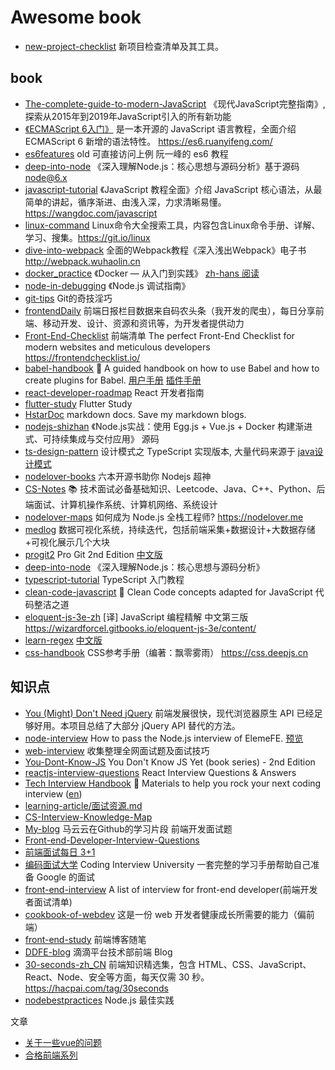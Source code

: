 # Awesome book

- [new-project-checklist](https://github.com/phodal/new-project-checklist) 新项目检查清单及其工具。

## book

- [The-complete-guide-to-modern-JavaScript](https://github.com/AlbertoMontalesi/The-complete-guide-to-modern-JavaScript) 《现代JavaScript完整指南》, 探索从2015年到2019年JavaScript引入的所有新功能
- [《ECMAScript 6入门》](https://github.com/ruanyf/es6tutorial) 是一本开源的 JavaScript 语言教程，全面介绍 ECMAScript 6 新增的语法特性。 https://es6.ruanyifeng.com/
- [es6features](https://github.com/webcoding/es6features) old 可直接访问上例 阮一峰的 es6 教程
- [deep-into-node](https://github.com/yjhjstz/deep-into-node) 《深入理解Node.js：核心思想与源码分析》基于源码 node@6.x
- [javascript-tutorial](https://github.com/wangdoc/javascript-tutorial) 《JavaScript 教程全面》介绍 JavaScript 核心语法，从最简单的讲起，循序渐进、由浅入深，力求清晰易懂。 https://wangdoc.com/javascript
- [linux-command](https://github.com/jaywcjlove/linux-command) Linux命令大全搜索工具，内容包含Linux命令手册、详解、学习、搜集。https://git.io/linux
- [dive-into-webpack](https://github.com/gwuhaolin/dive-into-webpack) 全面的Webpack教程《深入浅出Webpack》电子书 http://webpack.wuhaolin.cn
- [docker_practice](https://github.com/yeasy/docker_practice) 《Docker — 从入门到实践》 [zh-hans 阅读](https://docker_practice.gitee.io/zh-cn/)
- [node-in-debugging](https://github.com/nswbmw/node-in-debugging) 《Node.js 调试指南》
- [git-tips](https://github.com/521xueweihan/git-tips) Git的奇技淫巧
- [frontendDaily](https://github.com/kujian/frontendDaily) 前端日报栏目数据来自码农头条（我开发的爬虫），每日分享前端、移动开发、设计、资源和资讯等，为开发者提供动力
- [Front-End-Checklist](https://github.com/thedaviddias/Front-End-Checklist) 前端清单  The perfect Front-End Checklist for modern websites and meticulous developers https://frontendchecklist.io/
- [babel-handbook](https://github.com/jamiebuilds/babel-handbook) 📘 A guided handbook on how to use Babel and how to create plugins for Babel. [用户手册](https://github.com/jamiebuilds/babel-handbook/blob/master/translations/zh-Hans/user-handbook.md) [插件手册](https://github.com/jamiebuilds/babel-handbook/blob/master/translations/zh-Hans/plugin-handbook.md)
- [react-developer-roadmap](https://github.com/adam-golab/react-developer-roadmap/blob/master/README-CN.md) React 开发者指南
- [flutter-study](https://github.com/yang7229693/flutter-study) Flutter Study
- [HstarDoc](https://github.com/hstarorg/HstarDoc) markdown docs. Save my markdown blogs.
- [nodejs-shizhan](https://github.com/MiYogurt/nodejs-shizhan) 《Node.js实战：使用 Egg.js + Vue.js + Docker 构建渐进式、可持续集成与交付应用》 源码
- [ts-design-pattern](https://github.com/MiYogurt/ts-design-pattern) 设计模式之 TypeScript 实现版本, 大量代码来源于 [java设计模式](http://www.runoob.com/design-pattern/design-pattern-tutorial.html)
- [nodelover-books](https://github.com/MiYogurt/nodelover-books) 六本开源书助你 Nodejs 超神
- [CS-Notes](https://github.com/CyC2018/CS-Notes) 📚 技术面试必备基础知识、Leetcode、Java、C++、Python、后端面试、计算机操作系统、计算机网络、系统设计
- [nodelover-maps](https://github.com/MiYogurt/nodelover-maps) 如何成为 Node.js 全栈工程师? https://nodelover.me
- [medlog](https://github.com/yexiaochai/medlog) 数据可视化系统，持续迭代，包括前端采集+数据设计+大数据存储+可视化展示几个大块
- [progit2](https://github.com/progit/progit2) Pro Git 2nd Edition [中文版](https://git-scm.com/book/zh/v2)
- [deep-into-node](https://github.com/yjhjstz/deep-into-node) 《深入理解Node.js：核心思想与源码分析》
- [typescript-tutorial](https://github.com/xcatliu/typescript-tutorial) TypeScript 入门教程
- [clean-code-javascript](https://github.com/ryanmcdermott/clean-code-javascript) 🛁 Clean Code concepts adapted for JavaScript 代码整洁之道
- [eloquent-js-3e-zh](https://github.com/wizardforcel/eloquent-js-3e-zh) [译] JavaScript 编程精解 中文第三版 https://wizardforcel.gitbooks.io/eloquent-js-3e/content/
- [learn-regex](https://github.com/ziishaned/learn-regex) [中文版](https://github.com/ziishaned/learn-regex/blob/master/translations/README-cn.md)
- [css-handbook](https://github.com/webcoding/css-handbook) CSS参考手册（编著：飘零雾雨） https://css.deepjs.cn

## 知识点

- [You (Might) Don't Need jQuery](https://github.com/nefe/You-Dont-Need-jQuery) 前端发展很快，现代浏览器原生 API 已经足够好用。本项目总结了大部分 jQuery API 替代的方法。
- [node-interview](https://github.com/ElemeFE/node-interview) How to pass the Node.js interview of ElemeFE. [预览](https://elemefe.github.io/node-interview/#/sections/zh-cn/)
- [web-interview](https://github.com/yisainan/web-interview) 收集整理全网面试题及面试技巧
- [You-Dont-Know-JS](https://github.com/getify/You-Dont-Know-JS/blob/2nd-ed/README.md) You Don't Know JS Yet (book series) - 2nd Edition
- [reactjs-interview-questions](https://github.com/sudheerj/reactjs-interview-questions) React Interview Questions & Answers
- [Tech Interview Handbook](https://github.com/yangshun/tech-interview-handbook) 💯 Materials to help you rock your next coding interview ([en](https://yangshun.github.io/tech-interview-handbook/))
- [learning-article/面试资源.md](https://github.com/webproblem/learning-article/blob/master/%E9%9D%A2%E8%AF%95%E8%B5%84%E6%BA%90.md)
- [CS-Interview-Knowledge-Map](https://github.com/InterviewMap/CS-Interview-Knowledge-Map)
- [My-blog](https://github.com/markyun/My-blog/tree/master/Front-end-Developer-Questions) 马云云在Github的学习片段 前端开发面试题
- [Front-end-Developer-Interview-Questions](https://github.com/h5bp/Front-end-Developer-Interview-Questions)
- [前端面试每日 3+1](https://github.com/haizlin/fe-interview/issues)
- [编码面试大学](https://github.com/jwasham/coding-interview-university/blob/master/translations/README-cn.md) Coding Interview University 一套完整的学习手册帮助自己准备 Google 的面试
- [front-end-interview](https://github.com/Advanced-Interview-Question/front-end-interview) A list of interview for front-end developer(前端开发者面试清单)
- [cookbook-of-webdev](https://github.com/xiaosansiji/cookbook-of-webdev) 这是一份 web 开发者健康成长所需要的能力（偏前端）
- [front-end-study](https://github.com/CompileYouth/front-end-study) 前端博客随笔
- [DDFE-blog](https://github.com/DDFE/DDFE-blog) 滴滴平台技术部前端 Blog
- [30-seconds-zh_CN](https://github.com/b3log/30-seconds-zh_CN) 前端知识精选集，包含 HTML、CSS、JavaScript、React、Node、安全等方面，每天仅需 30 秒。https://hacpai.com/tag/30seconds
- [nodebestpractices](https://github.com/goldbergyoni/nodebestpractices) Node.js 最佳实践

文章

- [关于一些vue的问题](https://juejin.im/post/5dac07675188253d706643f4)
- [合格前端系列](https://zhuanlan.zhihu.com/p/28058983)
